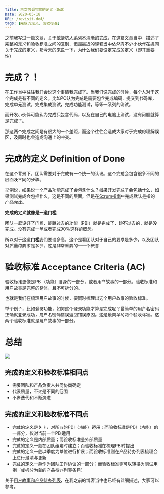 ```yaml
---
Title: 再次强调完成的定义（DoD）
Date: 2020-05-18
URL: /revisit-dod/
tags: [完成的定义, 验收标准]
---
```


之前我写过一篇文章，关于[敏捷坑人系列不清晰的完成](/not-clear-dod-agile-is-bad/)，在这篇文章当中，描述了完整的定义和验收标准之间的区别，但是最近的课程当中依然有不少小伙伴在提问关于完成的定义，那今天的来说一下，为什么我们要设定完成的定义（即其重要性）

# 完成？！

在工作当中往往我们会说这个事情我完成了。当我们说完成的时候，每个人对于这个完成是有不同的定义。比如PO认为完成是需要包含完成编码，提交到代码库，完成单元测试，完成集成测试，完成功能测试，等等一系列的测试。

而开发小伙伴可能认为完成只包含代码，以及在自己的电脑上测试，没有问题就算是完成了。

那这两个完成之间是有很大的一个差距，而这个往往会造成大家对于完成的理解误区，及同时也会造成沟通上的冲突。

# 完成的定义 Definition of Done

在这个背景下，团队需要对于完成有一个统一的认识。这个完成会包含很多不同的层面及不同的步骤。

举例说，如果说一个产品功能完成了会包含什么？如果开发完成了会包括什么，如果测试完成会包括什么，这是不同的层面。但是在[Scrum指南](/scrum_guides/)中完成默认是指的产品完成。

**完成的定义就像是一道门槛**

团队一起设好了门槛，能跳过去的功能（PBI）就是完成了，跳不过去的，就是没完成。没有完成一半或者完成90%这样的概念。

所以对于这道**门槛**我们要设多高，这个是看团队对于自己的要求是多少，以及团队对质量的要求是多少，这是非常重要的一一个概念

# 验收标准 Acceptance Criteria (AC)

验收标准更像是PBI（功能）自身的一部分，或者用户故事的一部分。验收标准和用户故事是完整的整体，且不可拆分的。

也就是我们在梳理用户故事的时候，要同时梳理出这个用户故事的验收标准。

举个例子，比如登录功能，如何这个登录功能才算是完成呢？最简单的用户名密码正确就登录成功，用户名密码错误返回错误原因。这是最简单的两个验收标准。这两个验收标准就是用户故事的一部分。

# 总结

![](/images/dod-ac.jpeg)

## 完成的定义和验收标准相同点

- 需要团队和产品负责人共同协商确定
- 代表质量，不过是不同的范围
- 不断迭代和不断演进

## 完成的定义和验收标准不同点

- 完成的定义是关卡，对所有的PBI（功能）适用；而验收标准是PBI（功能）的一部分，仅对当前一个PBI适用
- 完成的定义是内部质量；而验收标准是外部质量
- 完成的定义一般在团队组建时建立；而验收标准在梳理PBI时提出
- 完成的定义一般以季度为单位进行扩展；而验收标准则在产品待办列表梳理会上进行澄清与更新
- 完成的定义一般作为团队工作协议的一部分；而验收标准则可以转换为测试用例（或拆分为新的产品待办列表条目）

关于[用户故事和产品待办列表](/product_backlog_user_story/)，在我之前的博客当中也已经有详细描述，大家可以参考。
